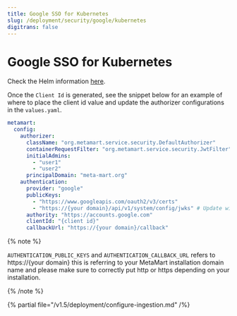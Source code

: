 ```yaml
---
title: Google SSO for Kubernetes
slug: /deployment/security/google/kubernetes
digitrans: false
---
```


# Google SSO for Kubernetes

Check the Helm information [here](https://artifacthub.io/packages/search?repo=meta-mart).

Once the `Client Id` is generated, see the snippet below for an example of where to
place the client id value and update the authorizer configurations in the `values.yaml`.


```yaml
metamart:
  config:
    authorizer:
      className: "org.metamart.service.security.DefaultAuthorizer"
      containerRequestFilter: "org.metamart.service.security.JwtFilter"
      initialAdmins:
        - "user1"
        - "user2"
      principalDomain: "meta-mart.org"
    authentication:
      provider: "google"
      publicKeys:
        - "https://www.googleapis.com/oauth2/v3/certs"
        - "https://{your domain}/api/v1/system/config/jwks" # Update with your Domain and Make sure this "/api/v1/system/config/jwks" is always configured to enable JWT tokens
      authority: "https://accounts.google.com"
      clientId: "{client id}"
      callbackUrl: "https://{your domain}/callback"
```

{% note %}

`AUTHENTICATION_PUBLIC_KEYS` and `AUTHENTICATION_CALLBACK_URL` refers to https://{your domain} this is referring to your MetaMart installation domain name
and please make sure to correctly put http or https depending on your installation.

{% /note %}

{% partial file="/v1.5/deployment/configure-ingestion.md" /%}
